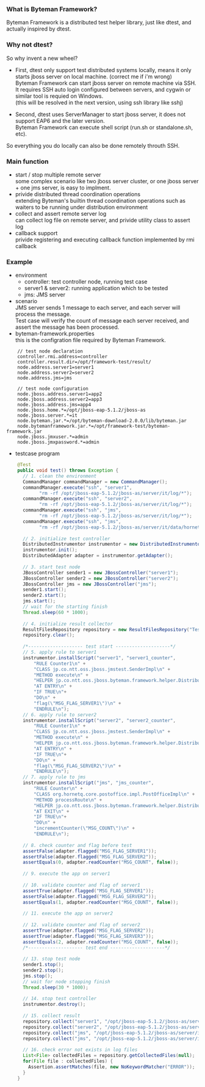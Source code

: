 ### What is Byteman Framework?
Byteman Framework is a distributed test helper library, just like dtest, and actually inspired by dtest.

### Why not dtest?
So why invent a new wheel?

* First, dtest only support test distributed systems locally, means it only starts jboss server on local machine.
(correct me if i'm wrong)<br>
Byteman Framework can start jboss server on remote machine via SSH.<br>
It requires SSH auto login configured between servers, and cygwin or similar tool is requied on Windows.<br>
(this will be resolved in the next version, using ssh library like sshj)

* Second, dtest uses ServerManager to start jboss server, it does not support EAP6 and the later version.<br>
Byteman Framework can execute shell script (run.sh or standalone.sh, etc).

So everything you do locally can also be done remotely throuth SSH.

### Main function

* start / stop multiple remote server<br>
  some complex scenario like two jboss server cluster, or one jboss server + one jms server, is easy to implment.
* privide distributed thread coordination operations<br>
  extending Byteman's builtin thread coordination operations such as waiters to be running under distribution environment
* collect and assert remote server log<br>
  can collect log file on remote server, and privide utility class to assert log
* callback support<br>
  privide registering and executing callback function implemented by rmi callback

### Example
* environment
  * controller: test controller node,  running test case
  * server1 & server2: running application which to be tested
  * jms: JMS server
* scenario<br>
  JMS server sends 1 message to each server, and each server will process the message.<br>
  Test case will verify the count of message each server received, and assert the message has been processed.
* byteman-framework.properties<br>
  this is the configration file required by Byteman Framework.<br> 

```
    // test node declaration  
    controller.rmi.address=controller  
    controller.result.dir=/opt/framework-test/result/  
    node.address.server1=server1  
    node.address.server2=server2  
    node.address.jms=jms  
      
    // test node configuration  
    node.jboss.address.server1=app2  
    node.jboss.address.server2=app3  
    node.jboss.address.jms=app4  
    node.jboss.home.*=/opt/jboss-eap-5.1.2/jboss-as  
    node.jboss.server.*=it  
    node.byteman.jar.*=/opt/byteman-download-2.0.0/lib/byteman.jar  
    node.bytemanframework.jar.*=/opt/framework-test/byteman-framework.jar  
    node.jboss.jmxuser.*=admin  
    node.jboss.jmxpassword.*=admin
```

* testcase program

```java
    @Test  
    public void test() throws Exception {  
      // 1. clean the environment  
      CommandManager commandManager = new CommandManager();  
      commandManager.execute("ssh", "server1",  
            "rm -rf /opt/jboss-eap-5.1.2/jboss-as/server/it/log/*");  
      commandManager.execute("ssh", "server2",  
            "rm -rf /opt/jboss-eap-5.1.2/jboss-as/server/it/log/*");  
      commandManager.execute("ssh", "jms",  
            "rm -rf /opt/jboss-eap-5.1.2/jboss-as/server/it/log/*");  
      commandManager.execute("ssh", "jms",  
            "rm -rf /opt/jboss-eap-5.1.2/jboss-as/server/it/data/hornetq/*");  
      
      // 2. initialize test controller  
      DistributedInstrumentor instrumentor = new DistributedInstrumentorImpl();  
      instrumentor.init();  
      DistributedAdapter adapter = instrumentor.getAdapter();  
      
      // 3. start test node  
      JBossController sender1 = new JBossController("server1");  
      JBossController sender2 = new JBossController("server2");  
      JBossController jms = new JBossController("jms");  
      sender1.start();  
      sender2.start();  
      jms.start();  
      // wait for the starting finish  
      Thread.sleep(60 * 1000);  
      
      // 4. initialize result collector  
      ResultFilesRepository repository = new ResultFilesRepository("Test", "test");  
      repository.clear();  
      
      /*-------------------- test start --------------------*/  
      // 5. apply rule to server1  
      instrumentor.installScript("server1", "server1_counter",  
          "RULE Counter1\n" +  
          "CLASS jp.co.ntt.oss.jboss.jmstest.SenderImpl\n" +  
          "METHOD execute\n" +  
          "HELPER jp.co.ntt.oss.jboss.byteman.framework.helper.DistributedHelper\n" +  
          "AT ENTRY\n" +  
          "IF TRUE\n"+  
          "DO\n" +  
          "flag(\"MSG_FLAG_SERVER1\")\n" +  
          "ENDRULE\n");  
      // 6. apply rule to server2  
      instrumentor.installScript("server2", "server2_counter",  
          "RULE Counter1\n" +  
          "CLASS jp.co.ntt.oss.jboss.jmstest.SenderImpl\n" +  
          "METHOD execute\n" +  
          "HELPER jp.co.ntt.oss.jboss.byteman.framework.helper.DistributedHelper\n" +  
          "AT ENTRY\n" +  
          "IF TRUE\n"+  
          "DO\n" +  
          "flag(\"MSG_FLAG_SERVER2\")\n" +  
          "ENDRULE\n");  
      // 7. apply rule to jms  
      instrumentor.installScript("jms", "jms_counter",  
          "RULE Counter\n" +  
          "CLASS org.hornetq.core.postoffice.impl.PostOfficeImpl\n" +  
          "METHOD processRoute\n" +  
          "HELPER jp.co.ntt.oss.jboss.byteman.framework.helper.DistributedHelper\n" +  
          "AT EXIT\n" +  
          "IF TRUE\n"+  
          "DO\n" +  
          "incrementCounter(\"MSG_COUNT\")\n" +  
          "ENDRULE\n");  
      
      // 8. check counter and flag before test  
      assertFalse(adapter.flagged("MSG_FLAG_SERVER1"));  
      assertFalse(adapter.flagged("MSG_FLAG_SERVER2"));  
      assertEquals(0, adapter.readCounter("MSG_COUNT", false));  
      
      // 9. execute the app on server1  
      
      // 10. validate counter and flag of server1  
      assertTrue(adapter.flagged("MSG_FLAG_SERVER1"));  
      assertFalse(adapter.flagged("MSG_FLAG_SERVER2"));  
      assertEquals(1, adapter.readCounter("MSG_COUNT", false));  
      
      // 11. execute the app on server2  
      
      // 12. validate counter and flag of server2  
      assertTrue(adapter.flagged("MSG_FLAG_SERVER2"));  
      assertTrue(adapter.flagged("MSG_FLAG_SERVER3"));  
      assertEquals(2, adapter.readCounter("MSG_COUNT", false));  
      /*-------------------- test end --------------------*/  
      
      // 13. stop test node  
      sender1.stop();  
      sender2.stop();  
      jms.stop();  
      // wait for node stopping finish  
      Thread.sleep(30 * 1000);  
      
      // 14. stop test controller  
      instrumentor.destroy();  
      
      // 15. collect result  
      repository.collect("server1", "/opt/jboss-eap-5.1.2/jboss-as/server/it/log/*");  
      repository.collect("server2", "/opt/jboss-eap-5.1.2/jboss-as/server/it/log/*");  
      repository.collect("jms", "/opt/jboss-eap-5.1.2/jboss-as/server/it/log/*");  
      repository.collect("jms", "/opt/jboss-eap-5.1.2/jboss-as/server/it/data/hornetq/journal/*");  
      
      // 16. check error not exists in log files  
      List<File> collectedFiles = repository.getCollectedFiles(null);  
      for(File file : collectedFiles) {  
        Assertion.assertMatches(file, new NoKeywordMatcher("ERROR"));  
      }  
    } 
```
